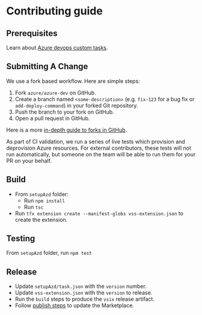 # Contributing guide

## Prerequisites

Learn about [Azure devops custom tasks](https://learn.microsoft.com/en-us/azure/devops/extend/develop/add-build-task?view=azure-devops). 

## Submitting A Change

We use a fork based workflow. Here are simple steps:

1. Fork `azure/azure-dev` on GitHub.
2. Create a branch named `<some-description>` (e.g. `fix-123` for a bug fix or `add-deploy-command`) in your forked Git
   repository.
3. Push the branch to your fork on GitHub.
4. Open a pull request in GitHub.

Here is a more [in-depth guide to forks in GitHub](https://guides.github.com/activities/forking/).

As part of CI validation, we run a series of live tests which provision and deprovision Azure resources. For external
contributors, these tests will not run automatically, but someone on the team will be able to run them for your PR on your
behalf.

## Build

- From `setupAzd` folder:
  - Run `npm install` 
  - Run `tsc`
- Run `tfx extension create --manifest-globs vss-extension.json` to create the extension.

## Testing

From `setupAzd` folder, run `npm test`

## Release

- Update `setupAzd/task.json` with the `version` number.
- Update `vss-extension.json` with the `version` to release.
- Run the `build` steps to produce the `vsix` release artifact.
- Follow [publish steps](https://learn.microsoft.com/en-us/azure/devops/extend/develop/add-build-task?view=azure-devops#5-publish-your-extension) to update the Marketplace.
